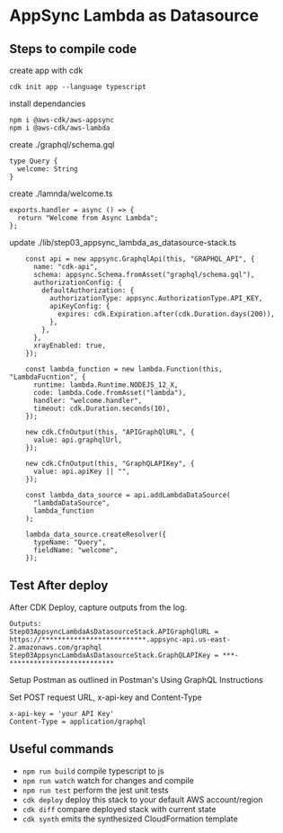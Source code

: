 # AppSync Lambda as Datasource

## Steps to compile code

create app with cdk

```
cdk init app --language typescript
```

install dependancies

```
npm i @aws-cdk/aws-appsync
npm i @aws-cdk/aws-lambda
```

create ./graphql/schema.gql

```
type Query {
  welcome: String
}

```

create ./lamnda/welcome.ts

```
exports.handler = async () => {
  return "Welcome from Async Lambda";
};

```

update ./lib/step03_appsync_lambda_as_datasource-stack.ts

```
    const api = new appsync.GraphqlApi(this, "GRAPHQL_API", {
      name: "cdk-api",
      schema: appsync.Schema.fromAsset("graphql/schema.gql"),
      authorizationConfig: {
        defaultAuthorization: {
          authorizationType: appsync.AuthorizationType.API_KEY,
          apiKeyConfig: {
            expires: cdk.Expiration.after(cdk.Duration.days(200)),
          },
        },
      },
      xrayEnabled: true,
    });
```

```
    const lambda_function = new lambda.Function(this, "LambdaFucntion", {
      runtime: lambda.Runtime.NODEJS_12_X,
      code: lambda.Code.fromAsset("lambda"),
      handler: "welcome.handler",
      timeout: cdk.Duration.seconds(10),
    });
```

```
    new cdk.CfnOutput(this, "APIGraphQlURL", {
      value: api.graphqlUrl,
    });

    new cdk.CfnOutput(this, "GraphQLAPIKey", {
      value: api.apiKey || "",
    });
```

```
    const lambda_data_source = api.addLambdaDataSource(
      "lambdaDataSource",
      lambda_function
    );
```

```
    lambda_data_source.createResolver({
      typeName: "Query",
      fieldName: "welcome",
    });
```

## Test After deploy

After CDK Deploy, capture outputs from the log.

```
Outputs:
Step03AppsyncLambdaAsDatasourceStack.APIGraphQlURL = https://**************************.appsync-api.us-east-2.amazonaws.com/graphql
Step03AppsyncLambdaAsDatasourceStack.GraphQLAPIKey = ***-**************************
```

Setup Postman as outlined in Postman's Using GraphQL Instructions

Set POST request URL, x-api-key and Content-Type

```
x-api-key = 'your API Key'
Content-Type = application/graphql
```

## Useful commands

- `npm run build` compile typescript to js
- `npm run watch` watch for changes and compile
- `npm run test` perform the jest unit tests
- `cdk deploy` deploy this stack to your default AWS account/region
- `cdk diff` compare deployed stack with current state
- `cdk synth` emits the synthesized CloudFormation template
